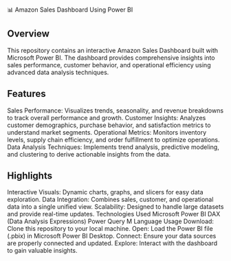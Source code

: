 📊 Amazon Sales Dashboard Using Power BI
## Overview
This repository contains an interactive Amazon Sales Dashboard built with Microsoft Power BI. The dashboard provides comprehensive insights into sales performance, customer behavior, and operational efficiency using advanced data analysis techniques.

## Features
Sales Performance: Visualizes trends, seasonality, and revenue breakdowns to track overall performance and growth.
Customer Insights: Analyzes customer demographics, purchase behavior, and satisfaction metrics to understand market segments.
Operational Metrics: Monitors inventory levels, supply chain efficiency, and order fulfillment to optimize operations.
Data Analysis Techniques: Implements trend analysis, predictive modeling, and clustering to derive actionable insights from the data.

## Highlights
Interactive Visuals: Dynamic charts, graphs, and slicers for easy data exploration.
Data Integration: Combines sales, customer, and operational data into a single unified view.
Scalability: Designed to handle large datasets and provide real-time updates.
Technologies Used
Microsoft Power BI
DAX (Data Analysis Expressions)
Power Query
M Language
Usage
Download: Clone this repository to your local machine.
Open: Load the Power BI file (.pbix) in Microsoft Power BI Desktop.
Connect: Ensure your data sources are properly connected and updated.
Explore: Interact with the dashboard to gain valuable insights.
